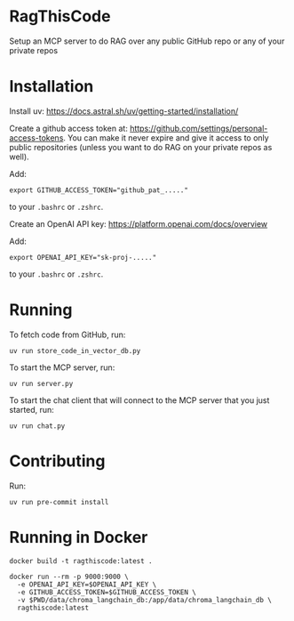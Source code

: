 # RagThisCode
Setup an MCP server to do RAG over any public GitHub repo or any of your private repos

# Installation
Install uv: https://docs.astral.sh/uv/getting-started/installation/

Create a github access token at: https://github.com/settings/personal-access-tokens. You can make it
never expire and give it access to only public repositories (unless you want to do RAG on your
private repos as well).

Add:
```
export GITHUB_ACCESS_TOKEN="github_pat_....."
```
to your `.bashrc` or `.zshrc`.

Create an OpenAI API key: https://platform.openai.com/docs/overview

Add:
```
export OPENAI_API_KEY="sk-proj-....."
```
to your `.bashrc` or `.zshrc`.

# Running

To fetch code from GitHub, run:
```
uv run store_code_in_vector_db.py
```

To start the MCP server, run:
```
uv run server.py
```

To start the chat client that will connect to the MCP server that you just started, run:
```
uv run chat.py
```

# Contributing

Run:
```
uv run pre-commit install
```


# Running in Docker

```
docker build -t ragthiscode:latest .
```

```
docker run --rm -p 9000:9000 \
  -e OPENAI_API_KEY=$OPENAI_API_KEY \
  -e GITHUB_ACCESS_TOKEN=$GITHUB_ACCESS_TOKEN \
  -v $PWD/data/chroma_langchain_db:/app/data/chroma_langchain_db \
  ragthiscode:latest
```
